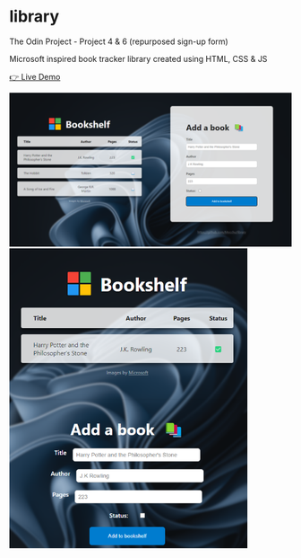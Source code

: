 # library

The Odin Project - Project 4 & 6 (repurposed sign-up form)

Microsoft inspired book tracker library created using HTML, CSS &amp; JS

[👉 Live Demo](https://mocchu.github.io/library/)

<img src="img/sc.png" width="825" />

<img src="img/sc-mobile.png" width="425" />
